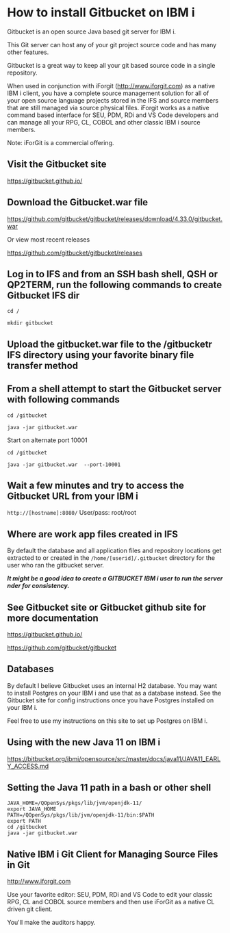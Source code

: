 # How to install Gitbucket on IBM i 
Gitbucket is an open source Java based git server for IBM i.

This Git server can host any of your git project source code and has many other features. 

Gitbucket is a great way to keep all your git based source code in a single repository. 

When used in conjunction with iForgit (http://www.iforgit.com) as a native IBM i client, you have a complete source management solution for all of your open source language projects stored in the IFS and source members that are still managed via source physical files. iForgit works as a native command based interface for SEU, PDM, RDi and VS Code developers and can manage all your RPG, CL, COBOL and other classic IBM i source members. 

Note: iForGit is a commercial offering.

## Visit the Gitbucket site

https://gitbucket.github.io/

## Download the Gitbucket.war file 

https://github.com/gitbucket/gitbucket/releases/download/4.33.0/gitbucket.war

Or view most recent releases

https://github.com/gitbucket/gitbucket/releases

## Log in to IFS and from an SSH bash shell, QSH or QP2TERM, run the following commands to create Gitbucket IFS dir
```
cd /

mkdir gitbucket
```

## Upload the gitbucket.war file to the /gitbucketr IFS directory using your favorite binary file transfer method

## From a shell attempt to start the Gitbucket server with following commands
```
cd /gitbucket

java -jar gitbucket.war
```
Start on alternate port 10001
```
cd /gitbucket

java -jar gitbucket.war  --port-10001
```

## Wait a few minutes and try to access the Gitbucket URL from your IBM i 
```http://[hostname]:8080/```   User/pass: root/root

## Where are work app files created in IFS
By default the database and all application files and repository locations get extracted to or created in the ```/home/[userid]/.gitbucket``` directory for the user who ran the gitbucket server. 

***It might be a good idea to create a GITBUCKET IBM i user to run the server nder for consistency.***

## See Gitbucket site or Gitbucket github site for more documentation

https://gitbucket.github.io/

https://github.com/gitbucket/gitbucket

## Databases
By default I believe Gitbucket uses an internal H2 database. You may want to install Postgres on your IBM i and use that as a database instead. See the Gitbucket site for config instructions once you have Postgres installed on your IBM i. 

Feel free to use my instructions on this site to set up Postgres on IBM i. 

## Using with the new Java 11 on IBM i
https://bitbucket.org/ibmi/opensource/src/master/docs/java11/JAVA11_EARLY_ACCESS.md

## Setting the Java 11 path in a bash or other shell
```
JAVA_HOME=/QOpenSys/pkgs/lib/jvm/openjdk-11/
export JAVA_HOME
PATH=/QOpenSys/pkgs/lib/jvm/openjdk-11/bin:$PATH
export PATH
cd /gitbucket
java -jar gitbucket.war
```

## Native IBM i Git Client for Managing Source Files in Git
http://www.iforgit.com

Use your favorite editor: SEU, PDM, RDi and VS Code to edit your classic RPG, CL and COBOL source members and then use iForGit as a native CL driven git client.

You'll make the auditors happy.



